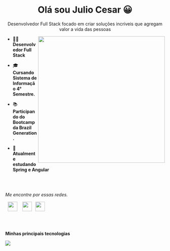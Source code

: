 <center>
<h1> Olá sou Julio Cesar 😀 </h1>
</center>

<p align="center"> Desenvolvedor Full Stack focado em criar soluções incríveis que agregam valor a vida das pessoas </p>

<img src="https://i.imgur.com/ZvR2QmI.png" width="400" align="right">

- 👨‍💻 **Desenvolvedor Full Stack**

- 🎓 **Cursando Sistema de Informação 4° Semestre.**

- 📚 **Participando do Bootcamp da Brazil Generation.**

- 🎯 **Atualmente estudando Spring e Angular**

<br>
<br>

_Me encontre por essas redes._

<p align="center">
 
&nbsp; <a align="center" href="https://www.linkedin.com/in/juliop3p/" target="_blank" rel="noopener noreferrer"><img align="center" src="https://i.imgur.com/8OZu945.png" width="30" /></a>
&nbsp;&nbsp; <a align="center" href="mailto:julio15.zn@gmail.com" target="_blank" rel="noopener noreferrer"><img align="center" src="https://i.imgur.com/yhJTPLs.png"  width="30" /></a>
&nbsp;&nbsp;<a align="center" href="https://portfoliojulio.netlify.app/" target="_blank" rel="noopener noreferrer"><img align="center" src="https://i.imgur.com/HwsmNWI.png"  width="30" /></a>
</p>

<br>
<br>

**Minhas principais tecnologias**

<img src="https://i.imgur.com/yDo1ypD.png" />
